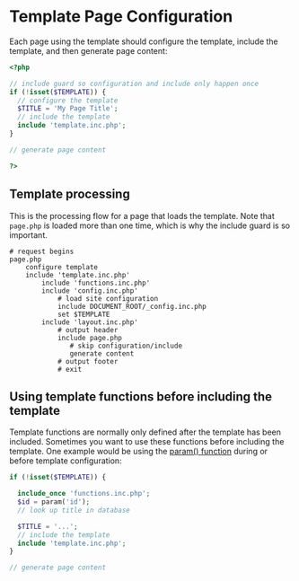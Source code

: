 Template Page Configuration
===========================


Each page using the template should configure the template, include the template, and then generate page content:

```php
<?php

// include guard so configuration and include only happen once
if (!isset($TEMPLATE)) {
  // configure the template
  $TITLE = 'My Page Title';
  // include the template
  include 'template.inc.php';
}

// generate page content

?>
```


## Template processing

This is the processing flow for a page that loads the template.  Note that `page.php` is loaded more than one time, which is why the include guard is so important.

```
# request begins
page.php
    configure template
    include 'template.inc.php'
        include 'functions.inc.php'
        include 'config.inc.php'
            # load site configuration
            include DOCUMENT_ROOT/_config.inc.php
            set $TEMPLATE
        include 'layout.inc.php'
            # output header
            include page.php
               # skip configuration/include
               generate content
            # output footer
            # exit
```


## Using template functions before including the template

Template functions are normally only defined after the template has been included. Sometimes you want to use these functions before including the template.  One example would be using the [param() function](phpFunctions.md#param) during or before template configuration:

```php
if (!isset($TEMPLATE)) {

  include_once 'functions.inc.php';
  $id = param('id');
  // look up title in database

  $TITLE = '...';
  // include the template
  include 'template.inc.php';
}

// generate page content
```
